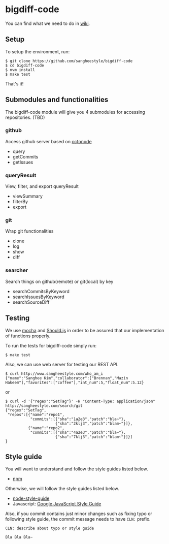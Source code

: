 # bigdiff-code
You can find what we need to do in [wiki](https://github.com/sangheestyle/bigdiff-code/wiki).

## Setup
To setup the environment, run:
```shell
$ git clone https://github.com/sangheestyle/bigdiff-code
$ cd bigdiff-code
$ nvm install
$ make test
```
That's it!

## Submodules and functionalities
The bigdiff-code module will give you 4 submodules for accessing repositories. (TBD)

### github
Access github server based on [octonode](https://github.com/pksunkara/octonode)
* query
* getCommits
* getIssues

### queryResult
View, filter, and export queryResult
* viewSummary
* filterBy
* export

### git
Wrap git functionalities
* clone
* log
* show
* diff

### searcher
Search things on github(remote) or git(local) by key
* searchCommitsByKeyword
* searchIssuesByKeyword
* searchSourceDiff

## Testing
We use [mocha](http://mochajs.org/) and [Should.js](http://shouldjs.github.io/) in order to be assured that our implementation
of functions properly.

To run the tests for bigdiff-code simply run:

```shell
$ make test
```

Also, we can use web server for testing our REST API.

``` shell
$ curl http://www.sangheestyle.com/who_am_i
{"name":"Sanghee Kim","collaborator":["Brennan","Mazin Hakeem"],"favorites":["coffee"],"int_num":5,"float_num":5.12}
```

or

``` shell
$ curl -d '{"regex":"SetTag"}' -H "Content-Type: application/json" http://sangheestyle.com/search/git
{"regex":"SetTag",
 "repos":[{"name":"repo1",
           "commits":[{"sha":"1a2e3","patch":"bla~"},
                      {"sha":"2klj3","patch":"blam~"}]},
          {"name":"repo2",
           "commits":[{"sha":"4a2e3","patch":"bla~"},
                      {"sha":"7klj3","patch":"blam~"}]}]
}
```

## Style guide
You will want to understand and follow the style guides listed below.
* [npm](https://docs.npmjs.com/misc/coding-style)

Otherwise, we will follow the style guides listed below.
* [node-style-guide](https://github.com/felixge/node-style-guide)
* Javascript: [Google JavaScript Style Guide](https://google-styleguide.googlecode.com/svn/trunk/javascriptguide.xml)

Also, if you commit contains just minor changes such as fixing typo or following style guide, the commit message needs to have `CLN:` prefix.

```shell
CLN: describe about typo or style guide

Bla Bla Bla~
```
